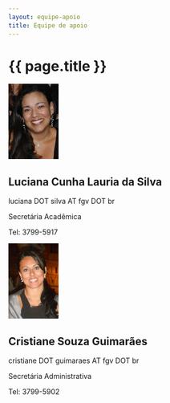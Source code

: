 ```yaml
--- 
layout: equipe-apoio 
title: Equipe de apoio 
---
```

<h1 class="headline1"> {{ page.title }} </h1>		
<div>
  <div class="person">
    <img src="/images/luciana.silva.jpg" class="equipe-apoio">
    <div class="person_info">		
      <h2>Luciana Cunha Lauria da Silva</h2>
      <p>luciana DOT silva AT fgv DOT br</p>
      <p>Secretária Acadêmica</p>
      <p>Tel: 3799-5917</p>
    </div>
  </div>
  <div class="person">
    <img src="/images/cristiane.guimaraes.jpg" class="equipe-apoio">
    <div class="person_info">
      <h2>Cristiane Souza Guimarães</h2>
      <p>cristiane DOT guimaraes AT fgv DOT br</p>
      <p>Secretária Administrativa</p>
      <p>Tel: 3799-5902</p>
    </div>
  </div>
</div>

